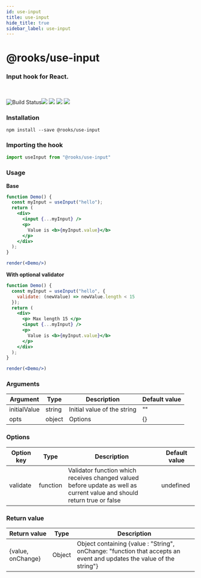 ```yaml
---
id: use-input
title: use-input
hide_title: true
sidebar_label: use-input
---
```


# @rooks/use-input

### Input hook for React.

<br/>

![Build Status](https://github.com/imbhargav5/rooks/workflows/Node%20CI/badge.svg)![](https://img.shields.io/npm/v/@rooks/use-input/latest.svg) ![](https://img.shields.io/npm/l/@rooks/use-input.svg) ![](https://img.shields.io/npm/dt/@rooks/use-input.svg) ![](https://img.shields.io/david/imbhargav5/rooks.svg?path=packages%2Finput)



### Installation

    npm install --save @rooks/use-input

### Importing the hook

```javascript
import useInput from "@rooks/use-input"
```

### Usage

**Base**

```jsx
function Demo() {
  const myInput = useInput("hello");
  return (
    <div>
      <input {...myInput} />
      <p>
        Value is <b>{myInput.value}</b>
      </p>
    </div>
  );
}

render(<Demo/>)
```

**With optional validator**

```jsx
function Demo() {
  const myInput = useInput("hello", {
    validate: (newValue) => newValue.length < 15
  });
  return (
    <div>
      <p> Max length 15 </p>
      <input {...myInput} />
      <p>
        Value is <b>{myInput.value}</b>
      </p>
    </div>
  );
}

render(<Demo/>)
```

### Arguments

| Argument     | Type   | Description                 | Default value |
| ------------ | ------ | --------------------------- | ------------- |
| initialValue | string | Initial value of the string | ""            |
| opts         | object | Options                     | {}            |

### Options

| Option key | Type     | Description                                                                                                             | Default value |
| ---------- | -------- | ----------------------------------------------------------------------------------------------------------------------- | ------------- |
| validate   | function | Validator function which receives changed valued before update as well as current value and should return true or false | undefined     |

### Return value

| Return value      | Type   | Description                                                                                                          |
| ----------------- | ------ | -------------------------------------------------------------------------------------------------------------------- |
| {value, onChange} | Object | Object containing {value : "String", onChange: "function that accepts an event and updates the value of the string"} |

    